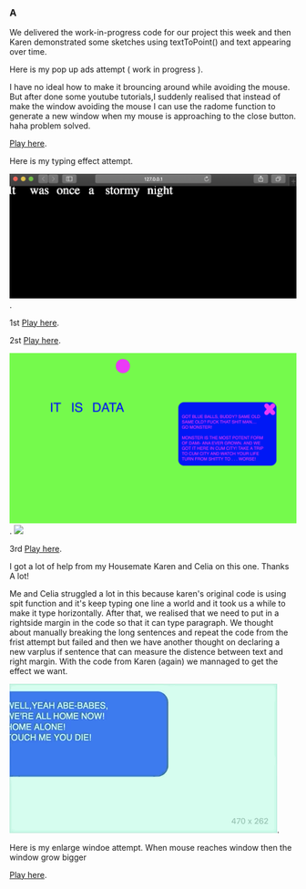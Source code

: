 ### A

We delivered the work-in-progress code for our project this week and then Karen demonstrated some sketches using textToPoint() and text appearing over time.

Here is my pop up ads attempt ( work in progress ).

I have no ideal how to make it brouncing around while avoiding the mouse.
But after done some youtube tutorials,I suddenly realised that instead of make the window avoiding the mouse I can use the radome function to generate a new window when my mouse is approaching to the close button. haha problem solved.

[Play here](https://raymondvonz.github.io/CodeWords/W9/window/).

Here is my typing effect attempt.

![](https://github.com/Raymondvonz/CodeWords/blob/master/W9/Screen%20Shot%202020-10-01%20at%201.30.26%20am.png).

1st
[Play here](https://raymondvonz.github.io/CodeWords/W9/typing/).

2st
[Play here](https://raymondvonz.github.io/CodeWords/W9/typ/).

![](https://github.com/Raymondvonz/CodeWords/blob/master/W9/Screen%20Shot%202020-10-01%20at%201.30.45%20am.png).
![](https://github.com/Raymondvonz/CodeWords/blob/master/W9/MOUSECLOSE.png)

3rd
[Play here](https://raymondvonz.github.io/CodeWords/W9/TYPING_WINDOW/).

I got a lot of help from my Housemate Karen and Celia on this one. Thanks A lot!

Me and Celia struggled a lot in this because karen's original code is using spit function and it's keep typing one line a world and it took us a while to make it type horizontally. After that, we realised that we need to put in a rightside margin in the code so that it can type paragraph. We thought about manually breaking the long sentences and repeat the code from the frist attempt but failed and then we have another thought on declaring a new varplus if sentence that can measure the distence between text and right margin. With the code from Karen (again) we mannaged to get the effect we want.

![](https://github.com/Raymondvonz/CodeWords/blob/master/W9/Oct-01-2020%2001-34-54.gif).

Here is my enlarge windoe attempt.
When mouse reaches window then the window grow bigger

[Play here](https://raymondvonz.github.io/CodeWords/W9/largewindow/).
